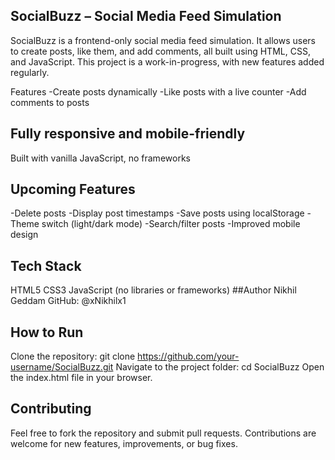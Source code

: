 ## SocialBuzz – Social Media Feed Simulation
SocialBuzz is a frontend-only social media feed simulation. It allows users to create posts, like them, and add comments, all built using HTML, CSS, and JavaScript. This project is a work-in-progress, with new features added regularly.

Features
-Create posts dynamically
-Like posts with a live counter
-Add comments to posts

## Fully responsive and mobile-friendly

Built with vanilla JavaScript, no frameworks

## Upcoming Features
-Delete posts
-Display post timestamps
-Save posts using localStorage
-Theme switch (light/dark mode)
-Search/filter posts
-Improved mobile design

## Tech Stack
HTML5
CSS3
JavaScript (no libraries or frameworks)
##Author
Nikhil Geddam
GitHub: @xNikhilx1

## How to Run
Clone the repository:
git clone https://github.com/your-username/SocialBuzz.git
Navigate to the project folder:
cd SocialBuzz
Open the index.html file in your browser.

## Contributing
Feel free to fork the repository and submit pull requests. Contributions are welcome for new features, improvements, or bug fixes.
